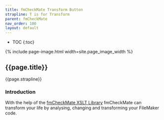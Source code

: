 ```yaml
---
title: fmCheckMate Transform Button
strapline: T is for Transform
parent: fmCheckMate
nav_order: 100
layout: default
---
```

- TOC
{:toc}

{% include page-image.html width=site.page_image_width %}

## {{page.title}}

{{page.strapline}}

### Introduction

With the help of the [fmCheckMate XSLT Library](fmcheckmate-xslt-library.html)
fmCheckMate can transform your life by analysing, changing and transforming your FileMaker code.
